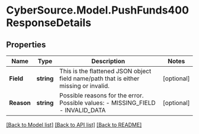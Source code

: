 # CyberSource.Model.PushFunds400ResponseDetails
## Properties

Name | Type | Description | Notes
------------ | ------------- | ------------- | -------------
**Field** | **string** | This is the flattened JSON object field name/path that is either missing or invalid.  | [optional] 
**Reason** | **string** | Possible reasons for the error.  Possible values: - MISSING_FIELD - INVALID_DATA  | [optional] 

[[Back to Model list]](../README.md#documentation-for-models) [[Back to API list]](../README.md#documentation-for-api-endpoints) [[Back to README]](../README.md)

